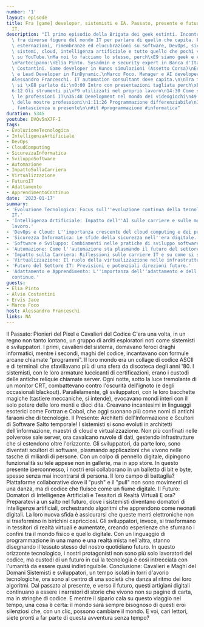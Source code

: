 ```yaml
---
number: '1'
layout: episode
title: Fra [game] developer, sistemisti e IA. Passato, presente e futuro delle professioni
  IT.
description: "Il primo episodio della Brigata dei geek estinti. Incontri informali\
  \ fra diverse figure del mondo IT per parlare di quello che capita. Fra divagazioni,\
  \ esternazioni, rimembranze ed elucubrazioni su software, DevOps, sicurezza, sviluppo,\
  \ sistemi, cloud, intelligenza artificiale e tutto quello che pochi vogliono guardare\
  \ su YouTube.\nMa noi lo facciamo lo stesso, perch\xE9 siamo geek e ci piace cazzeggiare.\n\
  \nPartecipano:\nElia Pinto. Sysadmin e security expert in Banca d'Italia\nAlvio\
  \ Costantini. Game developer in Kunos simulazioni (Assetto Corsa)\nErvis Jace. Co-Founder\
  \ e Lead Developer in FinDynamic.\nMarco Foco. Manager e AI developer in NVidia.\n\
  Alessandro Franceschi. IT automation consultant dove capita.\n\nTra frizzi e lazzi\
  \ si \xE8 parlato di:\n0:00 Intro con presentazioni tagliata perch\xE9 sono niubbo\n\
  6:12 Gli strumenti pi\xF9 utilizzati nel proprio lavoro\n14:30 Come sono cambiate\
  \ le professioni IT\n35:48 Development nel mondo dei videogiochi\n49:38 Il futuro\
  \ delle nostre professioni\n1:11:26 Programmazione differenziabile\n1:16:08 Singolarit\xE0\
  , fantascienza e presente\n\n#it #programmazione #informatica"
duration: 5345
youtube: DVQv5nX7F-I
tags:
- EvoluzioneTecnologica
- IntelligenzaArtificiale
- DevOps
- CloudComputing
- SicurezzaInformatica
- SviluppoSoftware
- Automazione
- ImpattoSullaCarriera
- Virtualizzazione
- FuturoIT
- Adattamento
- ApprendimentoContinuo
date: '2023-01-17'
summary:
- 'Evoluzione Tecnologica: Focus sull''evoluzione continua della tecnologia nel settore
  IT.'
- 'Intelligenza Artificiale: Impatto dell''AI sulle carriere e sulle metodologie di
  lavoro.'
- 'DevOps e Cloud: L''importanza crescente del cloud computing e dei principi DevOps.'
- 'Sicurezza Informatica: Le sfide della sicurezza nell''era digitale.'
- 'Software e Sviluppo: Cambiamenti nelle pratiche di sviluppo software.'
- 'Automazione: Come l''automazione sta plasmando il futuro del settore.'
- 'Impatto sulla Carriera: Riflessioni sulle carriere IT e su come si sono evolute.'
- 'Virtualizzazione: Il ruolo della virtualizzazione nelle infrastrutture IT.'
- 'Futuro del Settore IT: Previsioni e potenziali direzioni future.'
- 'Adattamento e Apprendimento: L''importanza dell''adattamento e dell''apprendimento
  continuo.'
guests:
- Elia Pinto
- Alvio Costantini
- Ervis Jace
- Marco Foco
host: Alessandro Franceschi
links: NA
---
```

Il Passato: Pionieri del Pixel e Cavalieri del Codice
C'era una volta, in un regno non tanto lontano, un gruppo di arditi esploratori noti come sistemisti e sviluppatori. I primi, cavalieri del sistema, domavano feroci draghi informatici, mentre i secondi, maghi del codice, incantavano con formule arcane chiamate "programmi". Il loro mondo era un collage di codice ASCII e di terminali che sfavillavano più di una sfera da discoteca degli anni '80.
I sistemisti, con le loro armature luccicanti di certificazioni, erano i custodi delle antiche reliquie chiamate server. Ogni notte, sotto la luce tremolante di un monitor CRT, combattevano contro l'oscurità dell'ignoto (e degli occasionali blackout).
Parallelamente, gli sviluppatori, con le loro bacchette magiche (tastiere meccaniche, si intende), evocavano mondi interi con il solo potere delle loro menti e dieci dita. Creavano incantesimi in linguaggi esoterici come Fortran e Cobol, che oggi suonano più come nomi di antichi faraoni che di tecnologie.
Il Presente: Architetti dell'Informazione e Scultori di Software
Salto temporale! I sistemisti si sono evoluti in architetti dell'informazione, maestri di cloud e virtualizzazione. Non più confinati nelle polverose sale server, ora cavalcano nuvole di dati, gestendo infrastrutture che si estendono oltre l'orizzonte.
Gli sviluppatori, da parte loro, sono diventati scultori di software, plasmando applicazioni che vivono nelle tasche di miliardi di persone. Con un colpo di pennello digitale, dipingono funzionalità su tele appese non in gallerie, ma in app store.
In questo presente iperconnesso, i nostri eroi collaborano in un balletto di bit e byte, spesso senza mai incontrarsi di persona. Il loro campo di battaglia? Piattaforme collaborative dove il "push" e il "pull" non sono movimenti di una danza, ma di codice che fluisce come un fiume digitale.
Il Futuro: Domatori di Intelligenze Artificiali e Tessitori di Realtà Virtuali
E ora? Preparatevi a un salto nel futuro, dove i sistemisti diventano domatori di intelligenze artificiali, orchestrando algoritmi che apprendono come neonati digitali. La loro nuova sfida è assicurarsi che queste menti elettroniche non si trasformino in birichini capricciosi.
Gli sviluppatori, invece, si trasformano in tessitori di realtà virtuali e aumentate, creando esperienze che sfumano i confini tra il mondo fisico e quello digitale. Con un linguaggio di programmazione in una mano e una realtà mista nell'altra, stanno disegnando il tessuto stesso del nostro quotidiano futuro.
In questo orizzonte tecnologico, i nostri protagonisti non sono più solo lavoratori del codice, ma custodi di un futuro in cui la tecnologia è così intrecciata con l'umanità da essere quasi indistinguibile.
Conclusione: Cavalieri e Maghi del Domani
Sistemisti e sviluppatori, un tempo isolati in torri d'avorio tecnologiche, ora sono al centro di una società che danza al ritmo dei loro algoritmi. Dal passato al presente, e verso il futuro, questi artigiani digitali continuano a essere i narratori di storie che vivono non su pagine di carta, ma in stringhe di codice.
E mentre il sipario cala su questo viaggio nel tempo, una cosa è certa: il mondo sarà sempre bisognoso di questi eroi silenziosi che, con un clic, possono cambiare il mondo. E voi, cari lettori, siete pronti a far parte di questa avventura senza tempo?
